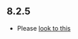 ## 8.2.5

- Please [look to this]((https://dooboolab.github.io/flutter_sound/doc/book/CHANGELOG.html))

